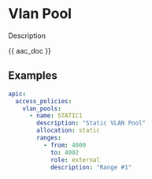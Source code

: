 # Vlan Pool

Description

{{ aac_doc }}
## Examples

```yaml
apic:
  access_policies:
    vlan_pools:
      - name: STATIC1
        description: "Static VLAN Pool"
        allocation: static
        ranges:
          - from: 4000
            to: 4002
            role: external
            description: "Range #1"
```
